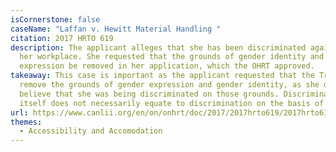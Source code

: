 ```yaml
---
isCornerstone: false
caseName: "Laffan v. Hewitt Material Handling "
citation: 2017 HRTO 619
description: The applicant alleges that she has been discriminated against in
  her workplace. She requested that the grounds of gender identity and gender
  expression be removed in her application, which the OHRT approved.
takeaway: This case is important as the applicant requested that the Tribunal
  remove the grounds of gender expression and gender identity, as she did not
  believe that she was being discriminated on those grounds. Discrimination in
  itself does not necessarily equate to discrimination on the basis of gender.
url: https://www.canlii.org/en/on/onhrt/doc/2017/2017hrto619/2017hrto619.html?resultIndex=1
themes:
  - Accessibility and Accomodation
---
```

